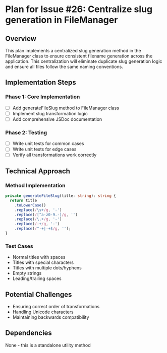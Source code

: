 # Plan for Issue #26: Centralize slug generation in FileManager

## Overview

This plan implements a centralized slug generation method in the FileManager class to ensure consistent filename generation across the application. This centralization will eliminate duplicate slug generation logic and ensure all files follow the same naming conventions.

## Implementation Steps

### Phase 1: Core Implementation
- [ ] Add generateFileSlug method to FileManager class
- [ ] Implement slug transformation logic
- [ ] Add comprehensive JSDoc documentation

### Phase 2: Testing
- [ ] Write unit tests for common cases
- [ ] Write unit tests for edge cases
- [ ] Verify all transformations work correctly

## Technical Approach

### Method Implementation
```typescript
private generateFileSlug(title: string): string {
  return title
    .toLowerCase()
    .replace(/\s+/g, '-')
    .replace(/[^a-z0-9.-]/g, '')
    .replace(/\.+/g, '-')
    .replace(/-+/g, '-')
    .replace(/^-+|-+$/g, '');
}
```

### Test Cases
- Normal titles with spaces
- Titles with special characters
- Titles with multiple dots/hyphens
- Empty strings
- Leading/trailing spaces

## Potential Challenges
- Ensuring correct order of transformations
- Handling Unicode characters
- Maintaining backwards compatibility

## Dependencies
None - this is a standalone utility method